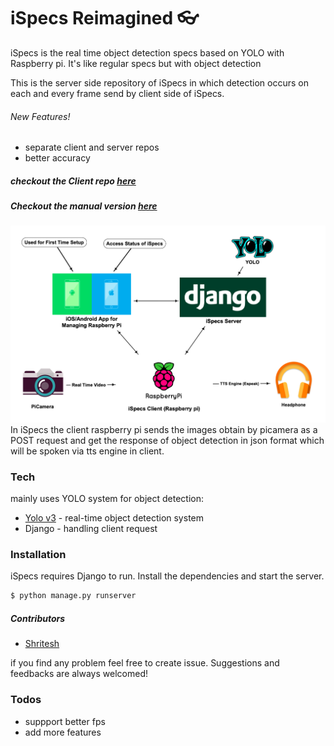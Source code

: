 # iSpecs Reimagined 👓


iSpecs is the real time object detection specs based on YOLO with Raspberry pi.
It's like regular specs but with object detection

This is the server side repository of iSpecs in which detection occurs on each and every frame send by client side of iSpecs.
###### New Features!
  - separate client and server repos 
  -  better accuracy 

##### checkout the Client repo [here](https://github.com/Shritesh99/iSpecs-Reimagined_Client)
##### Checkout the manual version [here](https://github.com/Shritesh99/iSpecs)




![workflow diagram here](https://raw.githubusercontent.com/Shritesh99/iSpecs-Reimagined_Server/master/images/iSpecs-Arch.png)
In iSpecs the client raspberry pi sends the images obtain by picamera as a POST request and get the response of object detection in json format which will be spoken via tts engine in client.
### Tech
mainly uses YOLO system for object detection:
* [Yolo v3](https://pjreddie.com/darknet/yolo/) - real-time object detection system
* Django -  handling client request



### Installation

iSpecs requires Django to run.
Install the dependencies  and start the server.

```sh
$ python manage.py runserver
```



##### Contributors
  - [Shritesh](https://github.com/Shritesh99)

if you find any problem feel free to create issue.
 Suggestions and feedbacks are always welcomed!
### Todos

 - suppport better fps
 - add more features





